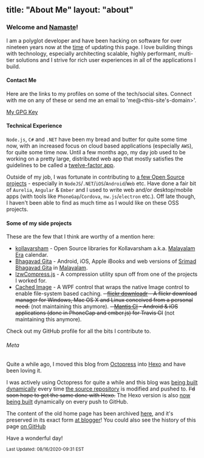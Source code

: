 title: "About Me"
layout: "about"
---

### Welcome and [Namaste](http://en.wikipedia.org/wiki/Namaste)!

I am a polyglot developer and have been hacking on software for over nineteen years now at the <a href="#" title="2020-08-16 09:29" onclick="return false;">time</a> of updating this page. I love building things with technology, especially architecting scalable, highly performant, multi-tier solutions and I strive for rich user experiences in all of the applications I build.

#### Contact Me

Here are the links to my profiles on some of the tech/social sites. Connect with me on any of these or send me an email to 'me@&lt;this-site's-domain&gt;'.

<div class="social-icons"><a href="https://github.com/floydpink" title="GitHub" target="_blank" rel="noopener"><i class="fab fa-github fa-3x fa-fw"></i></a> <a href="https://twitter.com/menonHari" title="Twitter" target="_blank" rel="noopener"><i class="fab fa-twitter fa-3x fa-fw"></i></a> <a href="https://www.linkedin.com/in/haripachuveetil/" title="LinkedIn" target="_blank" rel="noopener"><i class="fab fa-linkedin fa-3x fa-fw"></i></a> <a href="https://keybase.io/floydpink" title="Keybase" target="_blank" rel="noopener"><i class="fab fa-keybase fa-3x fa-fw"></i></a> <a href="https://stackoverflow.com/users/218882/floyd-pink" title="Stack Overflow" target="_blank" rel="noopener"><i class="fab fa-stack-overflow fa-3x fa-fw"></i></a></div>

[My GPG Key](/gpg/public-key.asc "If you need to send me a really secure email !")

#### Technical Experience

`Node.js`, `C#` and `.NET` have been my bread and butter for quite some time now, with an increased focus on cloud based applications (especially `AWS`), for quite some time now. Until a few months ago, my day job used to be working on a pretty large, distributed web app that mostly satisfies the guidelines to be called a [twelve-factor app](https://12factor.net/).

Outside of my job, I was fortunate in contributing to [a few Open Source projects](https://github.com/floydpink) - especially in `NodeJS`/`.NET`/`iOS`/`Android`/`Web` etc. Have done a fair bit of `Aurelia`, `Angular` & `Ember` and I used to write web and/or desktop/mobile apps (with tools like `PhoneGap`/`Cordova`, `nw.js`/`electron` etc.). Off late though, I haven't been able to find as much time as I would like on these OSS projects.

#### Some of my side projects

These are the few that I think are worthy of a mention here:

 - [kollavarsham](http://kollavarsham.org) - Open Source libraries for Kollavarsham a.k.a. [Malayalam Era](https://en.wikipedia.org/wiki/Malayalam_calendar) calendar.
 - [Bhagavad Gita](http://floydpink.github.io/BhagavadGita) - Android, iOS, Apple iBooks and web versions of [Srimad Bhagavad Gita](http://en.wikipedia.org/wiki/Bhagavad_Gita) in [Malayalam](http://en.wikipedia.org/wiki/Malayalam).
 - [lzwCompress.js](http://floydpink.github.io/lzwCompress.js) - A compression utility spun off from one of the projects I worked for.
 - [Cached Image](https://github.com/floydpink/CachedImage) - A WPF control that wraps the native Image control to enable file-system based caching.
 ~~- [flickr downloadr](http://flickrdownloadr.com) - A flickr download manager for Windows, Mac OS X and Linux conceived from a personal need.~~ (not maintaining this anymore).
 ~~- [Mantis CI](http://floydpink.github.io/Mantis-CI/) - Android & iOS applications (done in PhoneGap and ember.js) for Travis CI~~ (not maintaining this anymore).

Check out my GitHub profile for all the bits I contribute to.

###### Meta

Quite a while ago, I moved this blog from [Octopress](http://octopress.org/) into [Hexo](http://hexo.io/) and have been loving it.

I was actively using Octopress for quite a while and this blog was [being built dynamically](https://harimenon.com/2013/01/27/auto-deploying-to-my-octopress-blog/) every time [the source repository](https://github.com/floydpink/harimenon.com) is modified and pushed to. ~~I'd soon hope to get the same done with Hexo.~~ The Hexo version is also [now being built](https://github.com/floydpink/harimenon.com/blob/main/.travis.yml) dynamically on every push to GitHub.

The content of the old home page has been archived [here](/bloggerhome), and it's preserved in its exact form [at blogger](http://harimenonhome.blogspot.com)! You could also see the history of this page [on GitHub](https://github.com/floydpink/harimenon.com/commits/main/source/index.markdown)

Have a wonderful day!

<small>Last Updated: 08/16/2020-09:31 EST</small>
